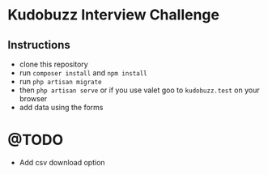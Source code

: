 
# Kudobuzz Interview Challenge

## Instructions
- clone this repository
- run `composer install` and `npm install`
- run `php artisan migrate`
- then `php artisan serve` or if you use valet goo to `kudobuzz.test` on your browser
- add data using the forms

# @TODO
- Add csv download option
